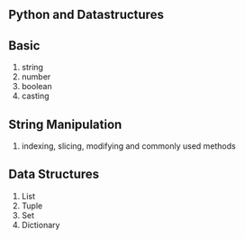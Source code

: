 
## Python and Datastructures


## Basic

1. string
2. number
3. boolean
4. casting


## String Manipulation
1. indexing, slicing, modifying and commonly used methods


## Data Structures

1. List
2. Tuple
3. Set
4. Dictionary
